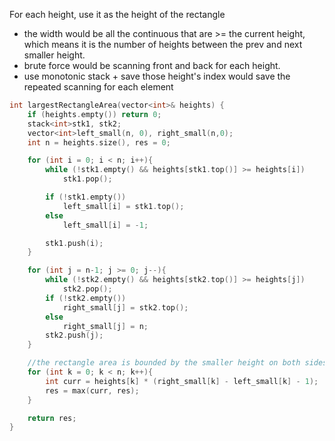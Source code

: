 For each height, use it as the height of the rectangle
- the width would be all the continuous that are >= the current height, which means it is the number of heights between the prev and next smaller height.
- brute force would be scanning front and back for each height.
- use monotonic stack + save those height's index would save the repeated scanning for each element

```cpp
int largestRectangleArea(vector<int>& heights) {
    if (heights.empty()) return 0;
    stack<int>stk1, stk2;
    vector<int>left_small(n, 0), right_small(n,0);
    int n = heights.size(), res = 0;

    for (int i = 0; i < n; i++){
        while (!stk1.empty() && heights[stk1.top()] >= heights[i])
            stk1.pop();

        if (!stk1.empty())
            left_small[i] = stk1.top();
        else
            left_small[i] = -1; 

        stk1.push(i);
    }

    for (int j = n-1; j >= 0; j--){
        while (!stk2.empty() && heights[stk2.top()] >= heights[j])
            stk2.pop();
        if (!stk2.empty())
            right_small[j] = stk2.top();
        else
            right_small[j] = n;
        stk2.push(j);
    }

    //the rectangle area is bounded by the smaller height on both sides 
    for (int k = 0; k < n; k++){
        int curr = heights[k] * (right_small[k] - left_small[k] - 1);
        res = max(curr, res);
    }

    return res;
}
```

